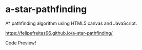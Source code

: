 # a-star-pathfinding
A* pathfinding algorithm using HTML5 canvas and JavaScript.

https://felipefreitas96.github.io/a-star-pathfinding/

Code Preview!

